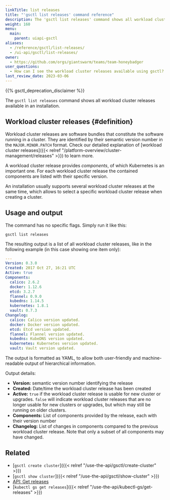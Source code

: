```yaml
---
linkTitle: list releases
title: "'gsctl list releases' command reference"
description: The 'gsctl list releases' command shows all workload cluster releases available in an installation.
weight: 160
menu:
  main:
    parent: uiapi-gsctl
aliases:
  - /reference/gsctl/list-releases/
  - /ui-api/gsctl/list-releases/
owner:
  - https://github.com/orgs/giantswarm/teams/team-honeybadger
user_questions:
  - How can I see the workload cluster releases available using gsctl?
last_review_date: 2023-03-06
---
```


{{% gsctl_deprecation_disclaimer %}}

The `gsctl list releases` command shows all workload cluster releases available in an installation.

## Workload cluster releases {#definition}

Workload cluster releases are software bundles that constitute the software running in a cluster.
They are identified by their semantic version number in the `MAJOR.MINOR.PATCH` format.
Check our detailed explanation of [workload cluster releases]({{< relref "/platform-overview/cluster-management/releases" >}}) to learn more.

A workload cluster release provides _components_, of which Kubernetes is an important one.
For each workload cluster release the contained components are listed with their specific
version.

An installation usually supports several workload cluster releases at the same time, which allows
to select a specific workload cluster release when creating a cluster.

## Usage and output

The command has no specific flags. Simply run it like this:

```nohighlight
gsctl list releases
```

The resulting output is a list of all workload cluster releases, like in the following example
(in this case showing one item only):

```yaml
---
Version: 0.3.0
Created: 2017 Oct 27, 16:21 UTC
Active: true
Components:
  calico: 2.6.2
  docker: 1.12.6
  etcd: 3.2.7
  flannel: 0.9.0
  kubedns: 1.14.5
  kubernetes: 1.8.1
  vault: 0.7.3
Changelog:
  calico: Calico version updated.
  docker: Docker version updated.
  etcd: Etcd version updated.
  flannel: Flannel version updated.
  kubedns: KubeDNS version updated.
  kubernetes: Kubernetes version updated.
  vault: Vault version updated.
```

The output is formatted as YAML, to allow both user-friendly and
machine-readable output of hierarchical information.

Output details:

- **Version:** semantic version number identifying the release
- **Created:** Date/time the workload cluster release has been created
- **Active:** `true` if the workload cluster release is usable for new cluster or upgrades.
  `false` will indicate workload cluster releases that are no longer usable for new clusters or
  upgrades, but which may still be running on older clusters.
- **Components:** List of components provided by the release, each with their
  version number
- **Changelog:** List of changes in components compared to the previous
  workload cluster release. Note that only a subset of all components may have changed.

## Related

- [`gsctl create cluster`]({{< relref "/use-the-api/gsctl/create-cluster" >}})
- [`gsctl show cluster`]({{< relref "/use-the-api/gsctl/show-cluster" >}})
- [API: Get releases](/api/#operation/getReleases)
- [`kubectl gs get releases`]({{< relref "/use-the-api/kubectl-gs/get-releases" >}})

